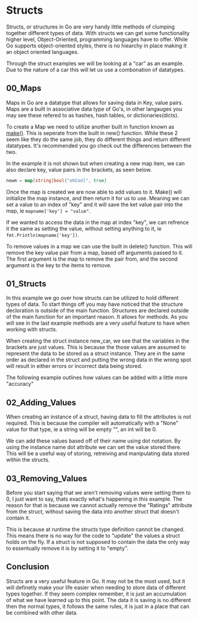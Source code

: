 # Structs

Structs, or structures in Go are very handy little methods of clumping together different types of data. With structs we can get some functionality higher level, Object-Oriented, programming languages have to offer. While Go supports object-oriented styles, there is no hiearchy in place making it an object oriented languages.

Through the struct examples we will be looking at a "car" as an example. Due to the nature of a car this will let us use a combonation of datatypes.

## 00_Maps

Maps in Go are a datatype that allows for saving data in Key, value pairs. Maps are a built in associative data type of Go's, in other langauges you may see these refered to as hashes, hash tables, or dictionaries(dicts).

To create a Map we need to utilize another built in function known as [make()](https://www.godesignpatterns.com/2014/04/new-vs-make.html). This is seperate from the built in new() function. While these 2 seem like they do the same job, they do different things and return different datatypes. It's recommended you go check out the differences between the two.

In the example it is not shown but when creating a new map item, we can also declare key, value pairs in the brackets, as seen below.

```go
newm = map[string]bool{"ohCool", true}
```

Once the map is created we are now able to add values to it. Make() will initialize the map instance, and then return it for us to use. Meaning we can set a value to an index of "key" and it will save the ket value pair into the map, ie ``` mapname['key'] = "value" ```.

If we wanted to access the data in the map at index "key", we can refrence it the same as setting the value, without setting anything to it, ie ``` fmt.Println(mapname['key']) ```.

To remove values in a map we can use the built in delete() function. This will remove the key value pair from a map, based off arguments passed to it. The first argument is the map to remove the pair from, and the second argument is the key to the items to remove.

## 01_Structs

In this example we go over how structs can be utilized to hold different types of data. To start things off you may have noticed that the structure decloration is outside of the main function. Structures are declared outside of the main function for an important reason. It allows for methods. As you will see in the last example methods are a very useful feature to have when working with structs.

When creating the struct instance new_car, we see that the variables in the brackets are just values. This is because the those values are assumed to represent the data to be stored as a struct instance. They are in the same order as declared in the struct and putting the wrong data in the wrong spot will result in either errors or incorrect data being stored.

The following example outlines how values can be added with a little more "accuracy" 

## 02_Adding_Values

When creating an instance of a struct, having data to fill the attributes is not required. This is because the compiler will automatically with a "None" value for that type, ie a string will be empty "", an int will be 0.

We can add these values based off of their name using dot notation. By using the instance name dot attribute we can set the value stored there. This will be a useful way of storing, retreiving and manipulating data stored within the structs.

## 03_Removing_Values

Before you start saying that we aren't removing values were setting them to 0, I just want to say, thats exactly what's happening in this example. The reason for that is because we cannot actually remove the "Ratings" attribute from the struct, without saving the data into another struct that doesn't contain it.

This is because at runtime the structs type definition cannot be changed. This means there is no way for the code to "update" the values a struct holds on the fly. If a struct is not supposed to contain the data the only way to essentually remove it is by setting it to "empty".

## Conclusion

Structs are a very useful feature in Go. It may not be the most used, but it will definetly make your life easier when needing to store data of different types together. If they seem complex remember, it is just an accumulation of what we have learned up to this point. The data it is saving is no different then the normal types, it follows the same rules, it is just in a place that can be combined with other data.